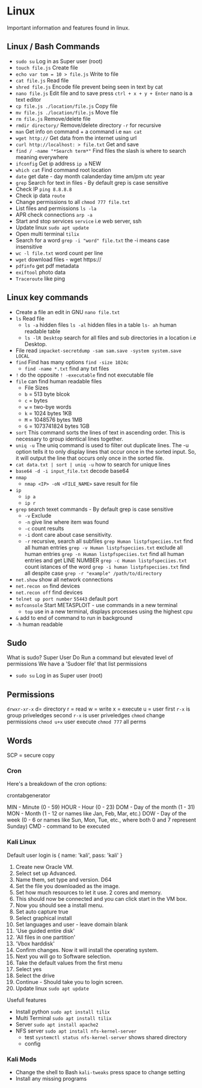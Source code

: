 # Linux

Important information and features found in linux.

## Linux / Bash Commands

- `sudo su` Log in as Super user (root)
- `touch file.js` Create file
- `echo var tom = 10 > file.js` Write to file
- `cat file.js` Read file
- `shred file.js` Encode file prevent being seen in text by cat
- `nano file.js` Edit file and to save press `ctrl + x + y + Enter` nano is a text editor
- `cp file.js ./location/file.js` Copy file
- `mv file.js ./location/file.js` Move file
- `rm file.js` Remove/delete file
- `rmdir directory/` Remove/delete directory `-r` for recursive
- `man` Get info on command + a command i.e `man cat`
- `wget http://` Get data from the internet using url
- `curl http://localhost: > file.txt` Get and save
- `find / -name "*Search term*"` Find files the slash is where to search meaning everywhere
- `ifconfig` Get ip address `ip a` NEW
- `which cat` Find command root location
- `date` get date - day month calanderday time am/pm utc year
- `grep` Search for text in files - By default grep is case sensitive
- Check IP `ping 8.8.8.8`
- Check ip data `route`
- Change permissions to all `chmod 777 file.txt`
- List files and permissions `ls -la`
- APR check connections `arp -a`
- Start and stop services `service` i.e web server, ssh
- Update linux `sudo apt update`
- Open multi terminal `tilix`
- Search for a word `grep -i "word" file.txt` the -i means case insensitive
- `wc -l file.txt` word count per line
- `wget` download files - wget https://
- `pdfinfo` get pdf metadata
- `exiftool` photo data
- `Traceroute` like ping

## Linux key commands

- Create a file an edit in GNU `nano file.txt`
- `ls` Read file
  - `ls -a` hidden files `ls -al` hidden files in a table `ls- ah` human readable table
  - `ls -lR Desktop` search for all files and sub directories in a location i.e Desktop.
- File read `impacket-secretdump -sam sam.save -system system.save LOCAL`
- `find` Find has many options `find -size 1024c`
  - `find -name *.txt` find any txt files
- `!` do the opposite `! -executable` find not executable file
- `file` can find human readable files
  - File Sizes
  - `b` = 513 byte blcok
  - `c` = bytes
  - `w` = two-bye words
  - `k` = 1024 bytes 1KB
  - `M` = 1048576 bytes 1MB
  - `G` = 1073741824 bytes 1GB
- `sort` This command sorts the lines of text in ascending order. This is necessary to group identical lines together.
- `uniq -u` The uniq command is used to filter out duplicate lines. The -u option tells it to only display lines that occur once in the sorted input. So, it will output the line that occurs only once in the sorted file.
- `cat data.txt | sort | uniq -u` how to search for unique lines
- `base64 -d -i input_file.txt` decode base64
- `nmap`
  - `nmap <IP> -oN <FILE_NAME>` save result for file
- `ip`
  - `ip a`
  - `ip r`
- `grep` search texet commands - By default grep is case sensitive
  - `-v` Exclude
  - `-n` give line where item was found
  - `-c` count results
  - `-i` dont care about case sensitivity.
  - `-r` recursive, search all subfiles
    `grep Human listpfspeciies.txt` find all human entries
    `grep -v Human listpfspeciies.txt` exclude all human entries
    `grep -n Human listpfspeciies.txt` find all human entries and get LINE NUMBER
    `grep -c Human listpfspeciies.txt` count istances of the word
    `grep -i human listpfspeciies.txt` find all despite case
    `grep -r "example" /path/to/directory`
- `net.show` show all network connections
- `net.recon on` find devices
- `net.recon off` find devices
- `telnet up port number` `55443` default port
- `msfconsole` Start METASPLOIT - use commands in a new terminal
  - `top` use in a new terminal, displays processes using the highest cpu
- `&` add to end of command to run in background
- `-h` human readable

## Sudo

What is sudo? Super User Do
Run a command but elevated level of permissions
We have a 'Sudoer file' that list permissions

- `sudo su` Log in as Super user (root)

## Permissions

`drwxr-xr-x`
d= directory
r = read
w = write
x = execute
u = user
first `r-x` is group priveledges
second `r-x` is user priveledges
`chmod` change permissions
`chmod u+x` user execute
`chmod 777` all perms

## Words

SCP = secure copy

### Cron

Here's a breakdown of the cron options:

crontabgenerator

MIN - Minute (0 - 59)
HOUR - Hour (0 - 23)
DOM - Day of the month (1 - 31)
MON - Month (1 - 12 or names like Jan, Feb, Mar, etc.)
DOW - Day of the week (0 - 6 or names like Sun, Mon, Tue, etc., where both 0 and 7 represent Sunday)
CMD - command to be executed

### Kali Linux

Default user login is { name: 'kali', pass: 'kali' }

1. Create new Oracle VM.
2. Select set up Advanced.
3. Name them, set type and version. D64
4. Set the file you downloaded as the image.
5. Set how much resources to let it use. 2 cores and memory.
6. This should now be connected and you can click start in the VM box.
7. Now you should see a install menu.
8. Set auto capture true
9. Select graphical install
10. Set languages and user - leave domain blank
11. 'Use guided entire disk'
12. 'All files in one partition'
13. 'Vbox harddisk'
14. Confirm changes. Now it will install the operating system.
15. Next you will go to Software selection.
16. Take the default values from the first menu
17. Select yes
18. Select the drive
19. Continue - Should take you to login screen.
20. Update linux `sudo apt update`

Usefull features

- Install python `sudo apt install tilix`
- Multi Terminal `sudo apt install tilix`
- Server `sudo apt install apache2`
- NFS server `sudo apt install nfs-kernel-server`
  - test `systemctl status nfs-kernel-server` shows shared directory
  - config

### Kali Mods

- Change the shell to Bash `kali-tweaks` press space to change setting
- Install any missing programs